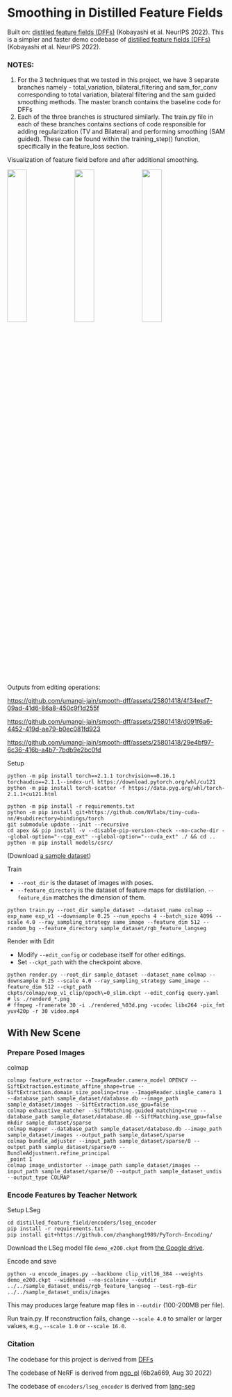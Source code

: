 # Smoothing in Distilled Feature Fields

Built on: [distilled feature fields (DFFs)](https://pfnet-research.github.io/distilled-feature-fields/) (Kobayashi et al. NeurIPS 2022).
This is a simpler and faster demo codebase of [distilled feature fields (DFFs)](https://pfnet-research.github.io/distilled-feature-fields/) (Kobayashi et al. NeurIPS 2022).

### NOTES:
1) For the 3 techniques that we tested in this project, we have 3 separate branches namely - total_variation, bilateral_filtering and sam_for_conv corresponding to total variation, bilateral filtering and the sam guided smoothing methods. The master branch contains the baseline code for DFFs
2) Each of the three branches is structured similarly. The train.py file in each of these branches contains sections of code responsible for adding regularization (TV and Bilateral) and performing smoothing (SAM guided). These can be found within the training_step() function, specifically in the feature_loss section.

Visualization of feature field before and after additional smoothing. 



<p float="left">
  <img src="https://github.com/umangi-jain/smooth-dff/blob/sam_for_conv/demos/vegetable/005.png" width="30%" />
  <img src="https://github.com/umangi-jain/smooth-dff/blob/sam_for_conv/demos/vegetable/005_f.png" width="30%" />
  <img src="https://github.com/umangi-jain/smooth-dff/blob/sam_for_conv/demos/vegetable/005_s.png" width="30%" />
</p>

Outputs from editing operations:






https://github.com/umangi-jain/smooth-dff/assets/25801418/4f34eef7-09ad-41d6-86a8-450c9f1d255f



https://github.com/umangi-jain/smooth-dff/assets/25801418/d091f6a6-4452-419d-ae79-b0ec081fd923



https://github.com/umangi-jain/smooth-dff/assets/25801418/29e4bf97-6c36-416b-a4b7-7bdb9e2bc0fd


Setup
```
python -m pip install torch==2.1.1 torchvision==0.16.1 torchaudio==2.1.1--index-url https://download.pytorch.org/whl/cu121
python -m pip install torch-scatter -f https://data.pyg.org/whl/torch-2.1.1+cu121.html

python -m pip install -r requirements.txt
python -m pip install git+https://github.com/NVlabs/tiny-cuda-nn/#subdirectory=bindings/torch
git submodule update --init --recursive
cd apex && pip install -v --disable-pip-version-check --no-cache-dir --global-option="--cpp_ext" --global-option="--cuda_ext" ./ && cd ..
python -m pip install models/csrc/
```

(Download [a sample dataset](https://github.com/pfnet-research/distilled-feature-fields/releases/download/tmp/sample_dataset.zip))

Train
- `--root_dir` is the dataset of images with poses.
- `--feature_directory` is the dataset of feature maps for distillation. `--feature_dim` matches the dimension of them.
```
python train.py --root_dir sample_dataset --dataset_name colmap --exp_name exp_v1 --downsample 0.25 --num_epochs 4 --batch_size 4096 --scale 4.0 --ray_sampling_strategy same_image --feature_dim 512 --random_bg --feature_directory sample_dataset/rgb_feature_langseg
```

Render with Edit
- Modify `--edit_config` or codebase itself for other editings.
- Set `--ckpt_path` with the checkpoint above.
```
python render.py --root_dir sample_dataset --dataset_name colmap --downsample 0.25 --scale 4.0 --ray_sampling_strategy same_image --feature_dim 512 --ckpt_path ckpts/colmap/exp_v1_clip/epoch\=0_slim.ckpt --edit_config query.yaml
# ls ./renderd_*.png
# ffmpeg -framerate 30 -i ./rendered_%03d.png -vcodec libx264 -pix_fmt yuv420p -r 30 video.mp4
```


## With New Scene

### Prepare Posed Images

colmap
```
colmap feature_extractor --ImageReader.camera_model OPENCV --SiftExtraction.estimate_affine_shape=true --SiftExtraction.domain_size_pooling=true --ImageReader.single_camera 1 --database_path sample_dataset/database.db --image_path sample_dataset/images --SiftExtraction.use_gpu=false
colmap exhaustive_matcher --SiftMatching.guided_matching=true --database_path sample_dataset/database.db --SiftMatching.use_gpu=false
mkdir sample_dataset/sparse
colmap mapper --database_path sample_dataset/database.db --image_path sample_dataset/images --output_path sample_dataset/sparse
colmap bundle_adjuster --input_path sample_dataset/sparse/0 --output_path sample_dataset/sparse/0 --BundleAdjustment.refine_principal
_point 1
colmap image_undistorter --image_path sample_dataset/images --input_path sample_dataset/sparse/0 --output_path sample_dataset_undis
--output_type COLMAP
```

### Encode Features by Teacher Network

Setup LSeg
```
cd distilled_feature_field/encoders/lseg_encoder
pip install -r requirements.txt
pip install git+https://github.com/zhanghang1989/PyTorch-Encoding/
```

Download the LSeg model file `demo_e200.ckpt` from [the Google drive](https://drive.google.com/file/d/1ayk6NXURI_vIPlym16f_RG3ffxBWHxvb/view?usp=sharing).

Encode and save
```
python -u encode_images.py --backbone clip_vitl16_384 --weights demo_e200.ckpt --widehead --no-scaleinv --outdir ../../sample_dataset_undis/rgb_feature_langseg --test-rgb-dir ../../sample_dataset_undis/images
```
This may produces large feature map files in `--outdir` (100-200MB per file).

Run train.py. If reconstruction fails, change `--scale 4.0` to smaller or larger values, e.g., `--scale 1.0` or `--scale 16.0`.


### Citation
The codebase for this project is derived from [DFFs](https://github.com/pfnet-research/distilled-feature-fields)

The codebase of NeRF is derived from [ngp_pl](https://github.com/kwea123/ngp_pl/commit/6b2a66928d032967551ab98d5cd84c7ef1b83c3d) (6b2a669, Aug 30 2022)

The codebase of `encoders/lseg_encoder` is derived from [lang-seg](https://github.com/isl-org/lang-seg)





